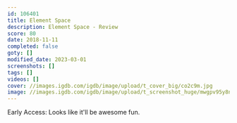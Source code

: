 ```yaml
---
id: 106401
title: Element Space
description: Element Space - Review
score: 80
date: 2018-11-11
completed: false
goty: []
modified_date: 2023-03-01
screenshots: []
tags: []
videos: []
cover: //images.igdb.com/igdb/image/upload/t_cover_big/co2c9m.jpg
image: //images.igdb.com/igdb/image/upload/t_screenshot_huge/mwgpv95y8nzko10xwgay.jpg
---
```

Early Access: Looks like it'll be awesome fun.